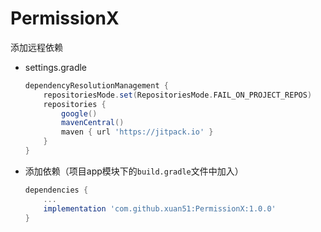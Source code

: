 # PermissionX

添加远程依赖

- settings.gradle

  ```groovy
  dependencyResolutionManagement {
      repositoriesMode.set(RepositoriesMode.FAIL_ON_PROJECT_REPOS)
      repositories {
          google()
          mavenCentral()
          maven { url 'https://jitpack.io' }
      }
  }
  ```

- 添加依赖（项目app模块下的`build.gradle`文件中加入）

  ```groovy
  dependencies {
      ...
      implementation 'com.github.xuan51:PermissionX:1.0.0'
  }
  ```

